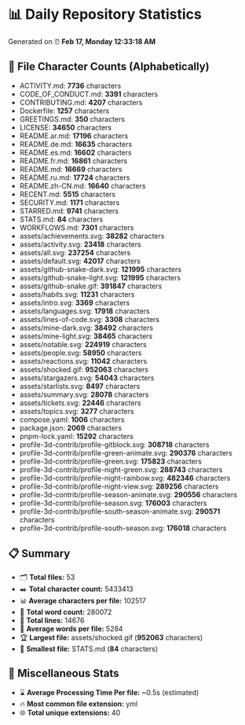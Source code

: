 # 📊 Daily Repository Statistics
Generated on ⏰ **Feb 17, Monday 12:33:18 AM**

## 📂 File Character Counts (Alphabetically)
- ACTIVITY.md: **7736** characters
- CODE_OF_CONDUCT.md: **3391** characters
- CONTRIBUTING.md: **4207** characters
- Dockerfile: **1257** characters
- GREETINGS.md: **350** characters
- LICENSE: **34650** characters
- README.ar.md: **17196** characters
- README.de.md: **16635** characters
- README.es.md: **16602** characters
- README.fr.md: **16861** characters
- README.md: **16669** characters
- README.ru.md: **17724** characters
- README.zh-CN.md: **16640** characters
- RECENT.md: **5515** characters
- SECURITY.md: **1171** characters
- STARRED.md: **9741** characters
- STATS.md: **84** characters
- WORKFLOWS.md: **7301** characters
- assets/achievements.svg: **38282** characters
- assets/activity.svg: **23418** characters
- assets/all.svg: **237254** characters
- assets/default.svg: **42017** characters
- assets/github-snake-dark.svg: **121995** characters
- assets/github-snake-light.svg: **121995** characters
- assets/github-snake.gif: **391847** characters
- assets/habits.svg: **11231** characters
- assets/intro.svg: **3369** characters
- assets/languages.svg: **17918** characters
- assets/lines-of-code.svg: **3308** characters
- assets/mine-dark.svg: **38492** characters
- assets/mine-light.svg: **38465** characters
- assets/notable.svg: **224919** characters
- assets/people.svg: **58950** characters
- assets/reactions.svg: **11042** characters
- assets/shocked.gif: **952063** characters
- assets/stargazers.svg: **54043** characters
- assets/starlists.svg: **8497** characters
- assets/summary.svg: **28078** characters
- assets/tickets.svg: **22446** characters
- assets/topics.svg: **3277** characters
- compose.yaml: **1006** characters
- package.json: **2069** characters
- pnpm-lock.yaml: **15292** characters
- profile-3d-contrib/profile-gitblock.svg: **308718** characters
- profile-3d-contrib/profile-green-animate.svg: **290376** characters
- profile-3d-contrib/profile-green.svg: **175823** characters
- profile-3d-contrib/profile-night-green.svg: **288743** characters
- profile-3d-contrib/profile-night-rainbow.svg: **482346** characters
- profile-3d-contrib/profile-night-view.svg: **289256** characters
- profile-3d-contrib/profile-season-animate.svg: **290556** characters
- profile-3d-contrib/profile-season.svg: **176003** characters
- profile-3d-contrib/profile-south-season-animate.svg: **290571** characters
- profile-3d-contrib/profile-south-season.svg: **176018** characters

## 📋 Summary
- 🗂️ **Total files:** 53
- ✒️ **Total character count:** 5433413
- 📊 **Average characters per file:** 102517
- 📝 **Total word count:** 280072
- 🧾 **Total lines:** 14676
- 📐 **Average words per file:** 5284
- 🏆 **Largest file:** assets/shocked.gif (**952063** characters)
- 🥉 **Smallest file:** STATS.md (**84** characters)

## 🌟 Miscellaneous Stats
- ⌛ **Average Processing Time Per file:** ~0.5s (estimated)
- 🔥 **Most common file extension:** yml
- 🌐 **Total unique extensions:** 40
